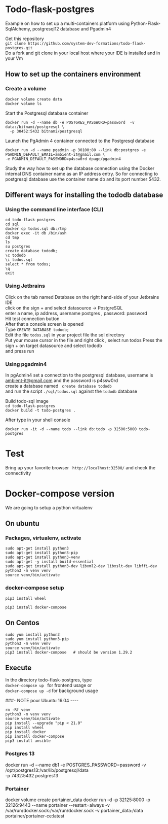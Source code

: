 # Todo-flask-postgres
Example on how to set up a multi-containers platform using Python-Flask-SqlAlchemy, postgresql12 database 
and Pgadmin4

Get this repository  
```git clone https://github.com/system-dev-formations/todo-flask-postgres.git```  
Do a fork and git clone in your local host where your IDE is installed and in your Vm

## How to set up the containers environment 

### Create a volume 
```shell
docker volume create data
docker volume ls
```
Start the Postgresql database container   
```shell script
docker run -d --name db -e POSTGRES_PASSWORD=password  -v data:/bitnami/postgresql \
  -p 30452:5432 bitnami/postgresql  
```
Launch the PgAdmin 4 container connected to the Postgresql database
```shell script
docker run -d --name pgadmin -p 30100:80 --link db:postgres -e PGADMIN_DEFAULT_EMAIL=ambient-it@gmail.com \
-e PGADMIN_DEFAULT_PASSWORD=p4ssw0rd dpage/pgadmin4
```
Study the way how to set up the database connection using the Docker internal DNS container name 
as an IP address entry. So for connecting to postgresql database use the container name db and its port number 5432.

## Different ways for installing the tododb database

### Using the command line interface (CLI)
```shell
cd todo-flask-postgres
cd sql
docker cp todos.sql db:/tmp
docker exec -it db /bin/ash
cd tmp
ls 
su postgres
create database tododb;
\c tododb
\i todos.sql
select * from todos;
\q 
exit
```

### Using Jetbrains
Click on the tab named Database on the right hand-side of your Jetbrains IDE    
click on the sign + and select datasource -> PostgreSQL  
enter a name, ip address, username postgres , password: password     
Hit test connection button  
After that a console screen is opened  
Type ```CREATE DATABASE tododb;```  
Edit the file ```todos.sql``` in your project file the sql directory   
Put your mouse cursor in the file and right click , select run todos
Press the sign + on target datasource and select tododb    
and press run   


### Using pgadmin4
In pgAdmin4  set a connection to the postgresql database, username is ambient-it@gmail.com and the password is
p4ssw0rd   
create a database named ``` create database tododb```      
and run the script ```./sql/todos.sql```  against the ```tododb``` database

  
Build todo-sql image  
```cd todo-flask-postgres```  
```docker build -t todo-postgres . ```  
  
After type in your shell console  
```code 
docker run -it -d --name todo --link db:todo -p 32500:5000 todo-postgres
```

# Test
Bring up your favorite browser
``` http://localhost:32500/```
and check the connectivity

# Docker-compose version 
We are going to setup a python virtualenv 
## On ubuntu
### Packages, virtualenv, activate  
```code
sudo apt-get install python3
sudo apt-get install python3-pip
sudo apt-get install python3-venv
sudo apt-get -y install build-essential
sudo apt-get install python3-dev libxml2-dev libxslt-dev libffi-dev
python3 -m venv venv
source venv/bin/activate
```
### docker-compose setup
```code 
pip3 install wheel

pip3 install docker-compose
```
## On Centos
```shell
sudo yum install python3
sudo yum install python3-pip
python3 -m venv venv
source venv/bin/activate
pip3 install docker-compose   # should be version 1.29.2
```
## Execute
In the directory todo-flask-postgres, type   
```docker-compose up ```   for frontend usage
or  
```docker-compose up -d```   for background usage


###- NOTE pour Ubuntu 16.04 ----
```shell
rm -Rf venv
python3 -m venv venv
source venv/bin/activate
pip install --upgrade "pip < 21.0"
pip install wheel
pip install docker
pip install docker-compose
pip3 install ansible

```

### Postgres 13
docker run -d --name db1 -e POSTGRES_PASSWORD=password  -v /opt/postgres13:/var/lib/postgresql/data \
-p 7432:5432  postgres13

### Portainer
docker volume create portainer_data
docker run -d -p 32125:8000 -p 32126:9443 --name portainer --restart=always -v /var/run/docker.sock:/var/run/docker.sock -v portainer_data:/data portainer/portainer-ce:latest